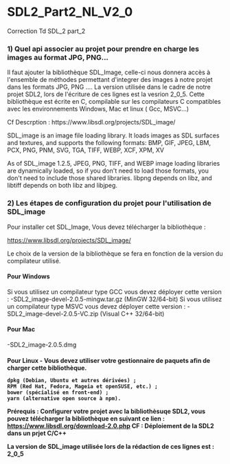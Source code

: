 # SDL2_Part2_NL_V2_0
Correction Td SDL_2 part_2

<h3>1) Quel api associer au projet pour prendre en charge les images au format JPG, PNG...</h3>

<p>Il faut ajouter la bibliothèque SDL_Image, celle-ci nous donnera accès à l'ensemble de méthodes permettant d'integrer des images à notre projet dans les formats JPG, PNG ....
La version utilisée dans le cadre de notre projet SDL2, lors de l'écriture de ces lignes est la vesrion 2_0_5.
Cette bibliothèque est écrite en C, compilable sur les compilateurs C compatibles avec les environnements Windows, Mac et linux ( Gcc, MSVC...) <p>

<p>Cf Descrption :  https://www.libsdl.org/projects/SDL_image/</p>

 <p>SDL_image is an image file loading library.
It loads images as SDL surfaces and textures, and supports the following formats: BMP, GIF, JPEG, LBM, PCX, PNG, PNM, SVG, TGA, TIFF, WEBP, XCF, XPM, XV</p>

<p>As of SDL_image 1.2.5, JPEG, PNG, TIFF, and WEBP image loading libraries are dynamically loaded, so if you don't need to load those formats, you don't need to include those shared libraries. libpng depends on libz, and libtiff depends on both libz and libjpeg.<p/>


<h3>2) Les étapes de configuration du projet pour l'utilisation de SDL_image</h3>

Pour installer cet SDL_Image, Vous devez télécharger la bibliothèque :

  https://www.libsdl.org/projects/SDL_image/

Le choix de la version de la bibliothèque se fera en fonction de la version du compilateur utilisé.
<h4>Pour Windows</h4>
 Si vous utilisez un compilateur type GCC vous devez déployer cette version : 
    -SDL2_image-devel-2.0.5-mingw.tar.gz (MinGW 32/64-bit)
 Si vous utilisez un compilateur type MSVC vous devez déployer cette version :
    -SDL2_image-devel-2.0.5-VC.zip (Visual C++ 32/64-bit)
    
 <h4>Pour Mac</h4>
    -SDL2_image-2.0.5.dmg
  
 <h4>Pour Linux</4>
    - Vous devez utiliser votre gestionnaire de paquets afin de charger cette bibliothèque.
    
    dpkg (Debian, Ubuntu et autres dérivées) ;
    RPM (Red Hat, Fedora, Mageia et openSUSE, etc.) ;
    bower (spécialisé en front-end) ; 
    yarn (alternative open source à npm).

 Prérequis :
 Configurer votre projet avec la bibliothèsuqe SDL2, vous pouvez télécharger la bibliothèque en suivant ce lien : 
    https://www.libsdl.org/download-2.0.php
 CF : Déploiement de la SDL2 dans un prjet C/C++

La version de SDL_image utilisée lors de la rédaction de ces lignes est : 2_0_5



